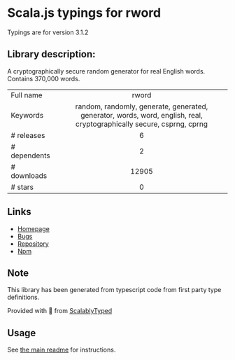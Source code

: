 
# Scala.js typings for rword

Typings are for version 3.1.2

## Library description:
A cryptographically secure random generator for real English words. Contains 370,000 words.

|                    |                 |
| ------------------ | :-------------: |
| Full name          | rword |
| Keywords           | random, randomly, generate, generated, generator, words, word, english, real, cryptographically secure, csprng, cprng |
| # releases         | 6 |
| # dependents       | 2 |
| # downloads        | 12905 |
| # stars            | 0 |

## Links
- [Homepage](https://github.com/Xyfir/rword#readme)
- [Bugs](https://github.com/Xyfir/rword/issues)
- [Repository](https://github.com/Xyfir/rword)
- [Npm](https://www.npmjs.com/package/rword)
    


## Note
This library has been generated from typescript code from first party type definitions.

Provided with :purple_heart: from [ScalablyTyped](https://github.com/oyvindberg/ScalablyTyped)

## Usage
See [the main readme](../../readme.md) for instructions.


